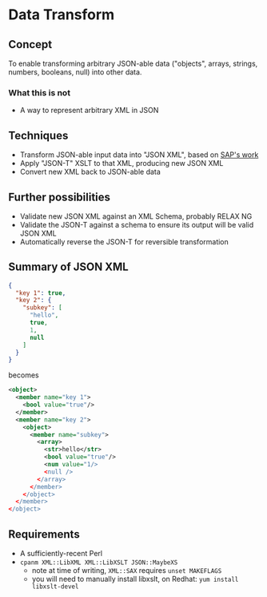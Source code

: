 # Data Transform

## Concept

To enable transforming arbitrary JSON-able data ("objects", arrays,
strings, numbers, booleans, null) into other data.

### What this is not

* A way to represent arbitrary XML in JSON

## Techniques

* Transform JSON-able input data into "JSON XML", based on [SAP's work](https://help.sap.com/doc/abapdocu_751_index_htm/7.51/en-US/abenabap_json_xml.htm)
* Apply "JSON-T" XSLT to that XML, producing new JSON XML
* Convert new XML back to JSON-able data

## Further possibilities

* Validate new JSON XML against an XML Schema, probably RELAX NG
* Validate the JSON-T against a schema to ensure its output will be valid JSON XML
* Automatically reverse the JSON-T for reversible transformation

## Summary of JSON XML

```json
{
  "key 1": true,
  "key 2": {
    "subkey": [
      "hello",
      true,
      1,
      null
    ]
  }
}
```

becomes

```xml
<object>
  <member name="key 1">
    <bool value="true"/>
  </member>
  <member name="key 2">
    <object>
      <member name="subkey">
        <array>
          <str>hello</str>
          <bool value="true"/>
          <num value="1/>
          <null />
        </array>
      </member>
    </object>
  </member>
</object>
```

## Requirements

* A sufficiently-recent Perl
* `cpanm XML::LibXML XML::LibXSLT JSON::MaybeXS`
  * note at time of writing, `XML::SAX` requires `unset MAKEFLAGS`
  * you will need to manually install libxslt, on Redhat: `yum install libxslt-devel`
